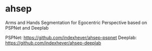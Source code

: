 # ahsep
Arms and Hands Segmentation for Egocentric Perspective based on PSPNet and Deeplab

PSPNet: https://github.com/indexhever/ahsep-pspnet
Deeplab: https://github.com/indexhever/ahsep-deeplab
